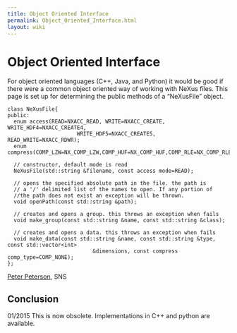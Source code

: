 ```yaml
---
title: Object Oriented Interface
permalink: Object_Oriented_Interface.html
layout: wiki
---
```

Object Oriented Interface
=========================

For object oriented languages (C++, Java, and Python) it would be good
if there were a common object oriented way of working with NeXus files.
This page is set up for determining the public methods of a “NeXusFile”
object.

    class NeXusFile{
    public:
      enum access(READ=NXACC_READ, WRITE=NXACC_CREATE, WRITE_HDF4=NXACC_CREATE4, 
                          WRITE_HDF5=NXACC_CREATE5, READ_WRITE=NXACC_RDWR);
      enum compress(COMP_LZW=NX_COMP_LZW,COMP_HUF=NX_COMP_HUF,COMP_RLE=NX_COMP_RLE,COMP_NONE);

      // constructor, default mode is read
      NeXusFile(std::string &filename, const access mode=READ);

      // opens the specified absolute path in the file. the path is 
      // a '/' delimited list of the names to open. If any portion of 
      //the path does not exist an exception will be thrown.
      void openPath(const std::string &path);
      
      // creates and opens a group. this throws an exception when fails
      void make_group(const std::string &name, const std::string &class);

      // creates and opens a data. this throws an exception when fails
      void make_data(const std::string &name, const std::string &type, const std::vector<int> 
                               &dimensions, const compress comp_type=COMP_NONE);
    };

[Peter Peterson](User%3APfpeterson.html "wikilink"), SNS

Conclusion
----------

01/2015 This is now obsolete. Implementations in C++ and python are
available.

